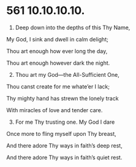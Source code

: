 # 561 10.10.10.10.

1.  Deep down into the depths of this Thy Name,

My God, I sink and dwell in calm delight;

Thou art enough how ever long the day,

Thou art enough however dark the night.

2.  Thou art my God—the All-Sufficient One,

Thou canst create for me whate’er I lack;

Thy mighty hand has strewn the lonely track

With miracles of love and tender care.

3.  For me Thy trusting one. My God I dare

Once more to fling myself upon Thy breast,

And there adore Thy ways in faith’s deep rest,

And there adore Thy ways in faith’s quiet rest.

